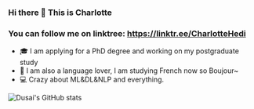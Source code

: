 ### Hi there 👋 This is Charlotte

### You can follow me on linktree: https://linktr.ee/CharlotteHedi
- 🎓 I am applying for a PhD degree and working on my postgraduate study
- 🔖 I am also a language lover, I am studying French now so Boujour~
- 💻 Crazy about ML&DL&NLP and everything.

![Dusai's GitHub stats](https://github-readme-stats.vercel.app/api?username=charlottediamond)
<!--
**CharlotteDiamond/charlottediamond** is a ✨ _special_ ✨ repository because its `README.md` (this file) appears on your GitHub profile.

Here are some ideas to get you started:

- 🔭 I’m currently working on ...
- 🌱 I’m currently learning ...
- 👯 I’m looking to collaborate on ...
- 🤔 I’m looking for help with ...
- 💬 Ask me about ...
- 📫 How to reach me: ...
- 😄 Pronouns: ...
- ⚡ Fun fact: ...
-->
